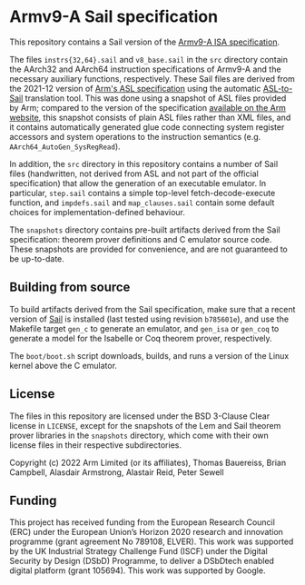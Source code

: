 # Armv9-A Sail specification

This repository contains a Sail version of the [Armv9-A ISA
specification][ARM_ARM].

The files `instrs{32,64}.sail` and `v8_base.sail` in the `src` directory
contain the AArch32 and AArch64 instruction specifications of Armv9-A and the
necessary auxiliary functions, respectively.  These Sail files are derived from
the 2021-12 version of [Arm's ASL specification][ARM_ASL] using the automatic
[ASL-to-Sail][asl_to_sail] translation tool.  This was done using a snapshot of
ASL files provided by Arm; compared to the version of the specification
[available on the Arm website][ARM_ASL], this snapshot consists of plain ASL
files rather than XML files, and it contains automatically generated glue code
connecting system register accessors and system operations to the instruction
semantics (e.g.  `AArch64_AutoGen_SysRegRead`).

In addition, the `src` directory in this repository contains a number of Sail
files (handwritten, not derived from ASL and not part of the official
specification) that allow the generation of an executable emulator.  In
particular, `step.sail` contains a simple top-level fetch-decode-execute
function, and `impdefs.sail` and `map_clauses.sail` contain some default
choices for implementation-defined behaviour.

The `snapshots` directory contains pre-built artifacts derived from the Sail
specification:  theorem prover definitions and C emulator source code.  These
snapshots are provided for convenience, and are not guaranteed to be
up-to-date.

## Building from source

To build artifacts derived from the Sail specification, make sure that a recent
version of [Sail][sail] is installed (last tested using revision `b785601e`),
and use the Makefile target `gen_c` to generate an emulator, and `gen_isa` or
`gen_coq` to generate a model for the Isabelle or Coq theorem prover,
respectively.

The `boot/boot.sh` script downloads, builds, and runs a version of the Linux
kernel above the C emulator.

## License

The files in this repository are licensed under the BSD 3-Clause Clear license
in `LICENSE`, except for the snapshots of the Lem and Sail theorem prover
libraries in the `snapshots` directory, which come with their own license files
in their respective subdirectories.

Copyright (c) 2022 Arm Limited (or its affiliates), Thomas Bauereiss, Brian
Campbell, Alasdair Armstrong, Alastair Reid, Peter Sewell

## Funding

This project has received funding from the European Research Council (ERC)
under the European Union’s Horizon 2020 research and innovation programme
(grant agreement No 789108, ELVER).
This work was supported by the UK Industrial Strategy Challenge Fund (ISCF)
under the Digital Security by Design (DSbD) Programme, to deliver a DSbDtech
enabled digital platform (grant 105694).
This work was supported by Google.

[ARM_ARM]: https://developer.arm.com/documentation/ddi0487/latest
[ARM_ASL]: https://developer.arm.com/downloads/-/exploration-tools
[asl_to_sail]: https://github.com/rems-project/asl_to_sail
[sail]: https://github.com/rems-project/sail
